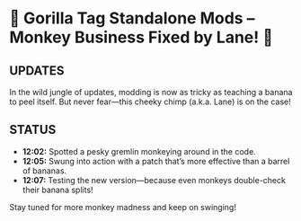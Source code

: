 # 🐒 Gorilla Tag Standalone Mods – Monkey Business Fixed by Lane! 🐒

## UPDATES
In the wild jungle of updates, modding is now as tricky as teaching a banana to peel itself. But never fear—this cheeky chimp (a.k.a. Lane) is on the case!

## STATUS
- **12:02:** Spotted a pesky gremlin monkeying around in the code.
- **12:05:** Swung into action with a patch that’s more effective than a barrel of bananas.
- **12:07:** Testing the new version—because even monkeys double-check their banana splits!

Stay tuned for more monkey madness and keep on swinging!
